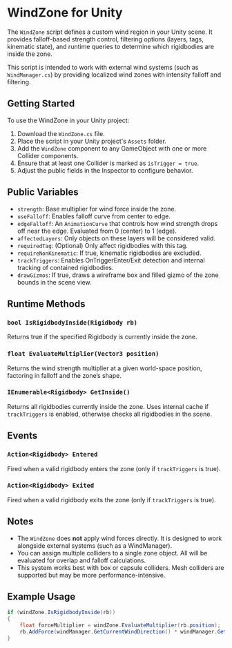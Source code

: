 # WindZone for Unity

The `WindZone` script defines a custom wind region in your Unity scene. It provides falloff-based strength control, filtering options (layers, tags, kinematic state), and runtime queries to determine which rigidbodies are inside the zone.

This script is intended to work with external wind systems (such as `WindManager.cs`) by providing localized wind zones with intensity falloff and filtering.

## Getting Started

To use the WindZone in your Unity project:

1. Download the `WindZone.cs` file.
2. Place the script in your Unity project's `Assets` folder.
3. Add the `WindZone` component to any GameObject with one or more Collider components.
4. Ensure that at least one Collider is marked as `isTrigger = true`.
5. Adjust the public fields in the Inspector to configure behavior.

## Public Variables

- `strength`: Base multiplier for wind force inside the zone.
- `useFalloff`: Enables falloff curve from center to edge.
- `edgeFalloff`: An `AnimationCurve` that controls how wind strength drops off near the edge. Evaluated from 0 (center) to 1 (edge).
- `affectedLayers`: Only objects on these layers will be considered valid.
- `requiredTag`: (Optional) Only affect rigidbodies with this tag.
- `requireNonKinematic`: If true, kinematic rigidbodies are excluded.
- `trackTriggers`: Enables OnTriggerEnter/Exit detection and internal tracking of contained rigidbodies.
- `drawGizmos`: If true, draws a wireframe box and filled gizmo of the zone bounds in the scene view.

## Runtime Methods

### `bool IsRigidbodyInside(Rigidbody rb)`
Returns true if the specified Rigidbody is currently inside the zone.

### `float EvaluateMultiplier(Vector3 position)`
Returns the wind strength multiplier at a given world-space position, factoring in falloff and the zone’s shape.

### `IEnumerable<Rigidbody> GetInside()`
Returns all rigidbodies currently inside the zone. Uses internal cache if `trackTriggers` is enabled, otherwise checks all rigidbodies in the scene.

## Events

### `Action<Rigidbody> Entered`
Fired when a valid rigidbody enters the zone (only if `trackTriggers` is true).

### `Action<Rigidbody> Exited`
Fired when a valid rigidbody exits the zone (only if `trackTriggers` is true).

## Notes

- The `WindZone` does **not** apply wind forces directly. It is designed to work alongside external systems (such as a WindManager).
- You can assign multiple colliders to a single zone object. All will be evaluated for overlap and falloff calculations.
- This system works best with box or capsule colliders. Mesh colliders are supported but may be more performance-intensive.

## Example Usage

```csharp
if (windZone.IsRigidbodyInside(rb))
{
    float forceMultiplier = windZone.EvaluateMultiplier(rb.position);
    rb.AddForce(windManager.GetCurrentWindDirection() * windManager.GetCurrentWindForce() * forceMultiplier);
}
```

